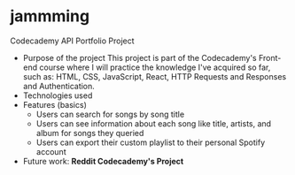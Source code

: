# jammming
Codecademy API Portfolio Project

+ Purpose of the project
  This project is part of the Codecademy's Front-end course where I will practice the knowledge I've acquired so far, such as: HTML, CSS, JavaScript, React, HTTP Requests and Responses and Authentication.
+ Technologies used
+ Features (basics)
  + Users can search for songs by song title
  + Users can see information about each song like title, artists, and album for songs they queried
  + Users can export their custom playlist to their personal Spotify account
+ Future work: **Reddit Codecademy's Project**
